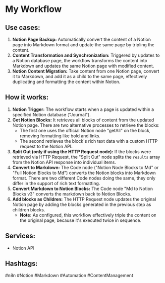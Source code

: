 # My Workflow

## Use cases:

1.  **Notion Page Backup:** Automatically convert the content of a Notion page into Markdown format and update the same page by tripling the content.
2.  **Content Transformation and Synchronization:** Triggered by updates to a Notion database page, the workflow transforms the content into Markdown and updates the same Notion page with modified content.
3.  **Notion Content Migration:** Take content from one Notion page, convert it to Markdown, and add it as a child to the same page, effectively duplicating and formatting the content within Notion.

## How it works:

1.  **Notion Trigger:** The workflow starts when a page is updated within a specified Notion database ("Journal").
2.  **Get Notion Blocks:** It retrieves all blocks of content from the updated Notion page. There are two alternative processes to retrieve the blocks:
    *   The first one uses the official Notion node "getAll" on the block, removing formatting like bold and links.
    *   The second retrieves the block's rich text data with a custom HTTP request to the Notion API.
3.  **Split Out (only if using the HTTP Request node):** If the blocks were retrieved via HTTP Request, the "Split Out" node splits the `results` array from the Notion API response into individual items.
4.  **Convert to Markdown:** The Code node ("Notion Node Blocks to Md" or "Full Notion Blocks to Md") converts the Notion blocks into Markdown format. There are two different Code nodes doing the same, they only differ in the support of rich text formatting.
5.  **Convert Markdown to Notion Blocks:** The Code node "Md to Notion Blocks v3" converts the markdown back to Notion Blocks.
6.  **Add blocks as Children:** The HTTP Request node updates the original Notion page by adding the blocks generated in the previous step as children blocks.
    *   **Note:** As configured, this workflow effectively triple the content on the original page, because it's executed twice in sequence.

## Services:

*   Notion API

## Hashtags:

#n8n #Notion #Markdown #Automation #ContentManagement
